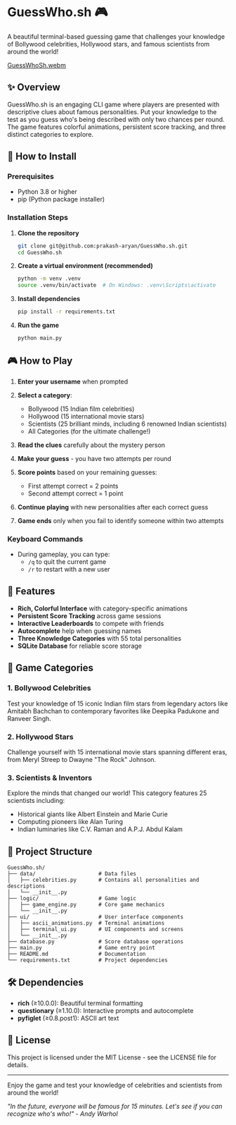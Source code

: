 # GuessWho.sh 🎮

A beautiful terminal-based guessing game that challenges your knowledge of Bollywood celebrities, Hollywood stars, and famous scientists from around the world!

[GuessWhoSh.webm](https://github.com/user-attachments/assets/4f6e35d1-75d0-4358-8db7-aa1b60bd2412)

## ✨ Overview

GuessWho.sh is an engaging CLI game where players are presented with descriptive clues about famous personalities. Put your knowledge to the test as you guess who's being described with only two chances per round. The game features colorful animations, persistent score tracking, and three distinct categories to explore.

## 🚀 How to Install

### Prerequisites
- Python 3.8 or higher
- pip (Python package installer)

### Installation Steps

1. **Clone the repository**
   ```bash
   git clone git@github.com:prakash-aryan/GuessWho.sh.git
   cd GuessWho.sh
   ```

2. **Create a virtual environment (recommended)**
   ```bash
   python -m venv .venv
   source .venv/bin/activate  # On Windows: .venv\Scripts\activate
   ```

3. **Install dependencies**
   ```bash
   pip install -r requirements.txt
   ```

4. **Run the game**
   ```bash
   python main.py
   ```

## 🎮 How to Play

1. **Enter your username** when prompted
2. **Select a category**:
   - Bollywood (15 Indian film celebrities)
   - Hollywood (15 international movie stars)
   - Scientists (25 brilliant minds, including 6 renowned Indian scientists)
   - All Categories (for the ultimate challenge!)

3. **Read the clues** carefully about the mystery person
4. **Make your guess** - you have two attempts per round
5. **Score points** based on your remaining guesses:
   - First attempt correct = 2 points
   - Second attempt correct = 1 point

6. **Continue playing** with new personalities after each correct guess
7. **Game ends** only when you fail to identify someone within two attempts

### Keyboard Commands
- During gameplay, you can type:
  - `/q` to quit the current game
  - `/r` to restart with a new user

## 🌟 Features

- **Rich, Colorful Interface** with category-specific animations
- **Persistent Score Tracking** across game sessions
- **Interactive Leaderboards** to compete with friends
- **Autocomplete** help when guessing names
- **Three Knowledge Categories** with 55 total personalities
- **SQLite Database** for reliable score storage

## 📝 Game Categories

### 1. Bollywood Celebrities
Test your knowledge of 15 iconic Indian film stars from legendary actors like Amitabh Bachchan to contemporary favorites like Deepika Padukone and Ranveer Singh.

### 2. Hollywood Stars
Challenge yourself with 15 international movie stars spanning different eras, from Meryl Streep to Dwayne "The Rock" Johnson.

### 3. Scientists & Inventors
Explore the minds that changed our world! This category features 25 scientists including:
- Historical giants like Albert Einstein and Marie Curie
- Computing pioneers like Alan Turing
- Indian luminaries like C.V. Raman and A.P.J. Abdul Kalam

## 📂 Project Structure

```
GuessWho.sh/
├── data/                    # Data files
│   ├── celebrities.py       # Contains all personalities and descriptions
│   └── __init__.py
├── logic/                   # Game logic
│   ├── game_engine.py       # Core game mechanics
│   └── __init__.py
├── ui/                      # User interface components
│   ├── ascii_animations.py  # Terminal animations
│   ├── terminal_ui.py       # UI components and screens
│   └── __init__.py
├── database.py              # Score database operations
├── main.py                  # Game entry point
├── README.md                # Documentation
└── requirements.txt         # Project dependencies
```

## 🛠️ Dependencies

- **rich** (≥10.0.0): Beautiful terminal formatting
- **questionary** (≥1.10.0): Interactive prompts and autocomplete
- **pyfiglet** (≥0.8.post1): ASCII art text

## 📜 License

This project is licensed under the MIT License - see the LICENSE file for details.

---


Enjoy the game and test your knowledge of celebrities and scientists from around the world!

*"In the future, everyone will be famous for 15 minutes. Let's see if you can recognize who's who!" - Andy Warhol*

